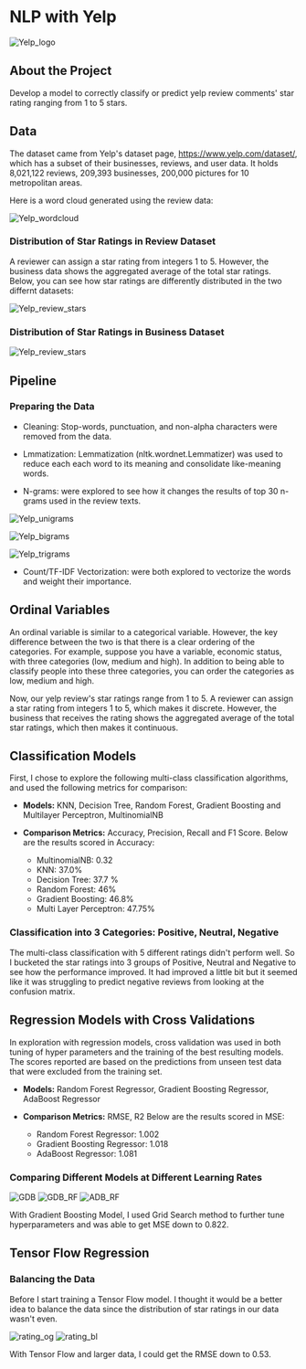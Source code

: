 
# NLP with Yelp
![Yelp_logo](/IMG/unnamed.png)

## About the Project
Develop a model to correctly classify or predict yelp review comments' star rating ranging from 1 to 5 stars.

## Data
The dataset came from Yelp's dataset page, https://www.yelp.com/dataset/, which has a subset of their businesses, reviews, and user data. 
It holds 8,021,122 reviews, 209,393 businesses, 200,000 pictures for 10 metropolitan areas.

Here is a word cloud generated using the review data:

![Yelp_wordcloud](/IMG/wordcloud.png)

### Distribution of Star Ratings in Review Dataset

A reviewer can assign a star rating from integers 1 to 5. However, the business data shows the aggregated average of the total star ratings. Below, you can see how star ratings are differently distributed in the two differnt datasets:

![Yelp_review_stars](/IMG/yelp_stars.png)

### Distribution of Star Ratings in Business Dataset
![Yelp_review_stars](/IMG/yelp_stars_business.png)


## Pipeline
### Preparing the Data
* Cleaning: Stop-words, punctuation, and non-alpha characters were removed from the data.

* Lmmatization: Lemmatization (nltk.wordnet.Lemmatizer) was used to reduce each each word to its meaning and consolidate like-meaning words.

* N-grams: were explored to see how it changes the results of top 30 n-grams used in the review texts.

![Yelp_unigrams](/IMG/unigrams.png)

![Yelp_bigrams](/IMG/bigrams.png)

![Yelp_trigrams](/IMG/trigrams.png)

* Count/TF-IDF Vectorization: were both explored to vectorize the words and weight their importance. 

## Ordinal Variables

An ordinal variable is similar to a categorical variable. However, the key difference between the two is that there is a clear ordering of the categories. For example, suppose you have a variable, economic status, with three categories (low, medium and high). In addition to being able to classify people into these three categories, you can order the categories as low, medium and high.

Now, our yelp review's star ratings range from 1 to 5.
A reviewer can assign a star rating from integers 1 to 5, which makes it discrete. However, the business that receives the rating shows the aggregated average of the total star ratings, which then makes it continuous.


## Classification Models
First, I chose to explore the following multi-class classification algorithms, and used the following metrics for comparison:

* **Models:** KNN, Decision Tree, Random Forest, Gradient Boosting and Multilayer Perceptron, MultinomialNB

* **Comparison Metrics:** Accuracy, Precision, Recall and F1 Score. 
  Below are the results scored in Accuracy:

  - MultinomialNB: 0.32
  - KNN: 37.0%
  - Decision Tree: 37.7 %
  - Random Forest: 46%
  - Gradient Boosting: 46.8%
  - Multi Layer Perceptron: 47.75%

### Classification into 3 Categories: Positive, Neutral, Negative

The multi-class classification with 5 different ratings didn't perform well. So I bucketed the star ratings into 3 groups of Positive, Neutral and Negative to see how the performance improved. It had improved a little bit but it seemed like it was struggling to predict negative reviews from looking at the confusion matrix.

## Regression Models with Cross Validations
In exploration with regression models, cross validation was used in both tuning of hyper parameters and the training of the best resulting models. The scores reported are based on the predictions from unseen test data that were excluded from the training set.

* **Models:** Random Forest Regressor, Gradient Boosting Regressor, AdaBoost Regressor

* **Comparison Metrics:** RMSE, R2 
  Below are the results scored in MSE:
  - Random Forest Regressor: 1.002
  - Gradient Boosting Regressor: 1.018
  - AdaBoost Regressor: 1.081

### Comparing Different Models at Different Learning Rates
![GDB](/IMG/GB.png)
![GDB_RF](/IMG/GB_RF.png)
![ADB_RF](/IMG/Ada_RF.png)

With Gradient Boosting Model, I used Grid Search method to further tune hyperparameters and was able to get MSE down to 0.822.

## Tensor Flow Regression

### Balancing the Data

Before I start training a Tensor Flow model. I thought it would be a better idea to balance the data since the distribution of star ratings in our data wasn't even. 

![rating_og](/IMG/star_count_org.png)
![rating_bl](/IMG/star_count_bal.png)

With Tensor Flow and larger data, I could get the RMSE down to 0.53.



